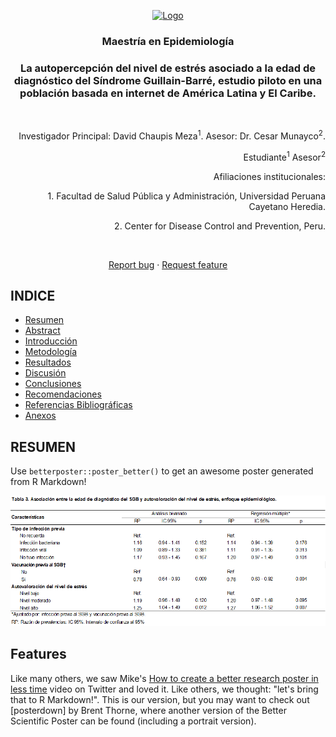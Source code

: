 <p align="center">
  <a href="https://example.com/">
    <img src="https://via.placeholder.com/72" alt="Logo" width=72 height=72>
  </a>

  <h3 align="center">Maestría en Epidemiología</h3>

  <p >
  <h3 align="center">La autopercepción del nivel de estrés asociado a la edad de diagnóstico del Síndrome Guillain-Barré, estudio piloto en una población basada en internet de     América Latina y El Caribe.</h3>
  <br>
  
  <p align="right">
    Investigador Principal: 
    David Chaupis Meza<sup>1</sup>.
    Asesor:
    Dr. Cesar Munayco<sup>2</sup>.
  <p align="right">
    Estudiante<sup>1</sup>
    Asesor<sup>2</sup>
    
  <p align="right">
    Afiliaciones institucionales:
    <p align="right">
      <p align="right"> 1. Facultad de Salud Pública y Administración, Universidad Peruana Cayetano Heredia.</p>
      <p align="right"> 2. Center for Disease Control and Prevention, Peru.</p>
    <br >
    <p align="center">
    <a href="https://reponame/issues/new?template=bug.md">Report bug</a>
    ·
    <a href="https://reponame/issues/new?template=feature.md&labels=feature">Request feature</a>
  </p>
</p>


## INDICE

- [Resumen](#resumen)
- [Abstract](#status)
- [Introducción](#whats-included)
- [Metodología](#bugs-and-feature-requests)
- [Resultados](#contributing)
- [Discusión](#creators)
- [Conclusiones](#thanks)
- [Recomendaciones](#copyright-and-license)
- [Referencias Bibliográficas](#copyright-and-license)
- [Anexos](#copyright-and-license)


## RESUMEN

Use `betterposter::poster_better()` to get an awesome poster generated from R Markdown!

![](Figuras/Table3.png)

## Features

Like many others, we saw Mike's [How to create a better research poster in less time](https://youtu.be/1RwJbhkCA58) video on Twitter and loved it. Like others, we thought: "let's bring that to R Markdown!". This is our version, but you may want to check out [posterdown] by Brent Thorne, where another version of the Better Scientific Poster can be found (including a portrait version).
